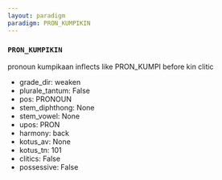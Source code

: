 ```yaml
---
layout: paradigm
paradigm: PRON_KUMPIKIN
---
```

### ` PRON_KUMPIKIN `

pronoun kumpikaan inflects like PRON_KUMPI before kin clitic
* grade_dir: weaken
* plurale_tantum: False
* pos: PRONOUN
* stem_diphthong: None
* stem_vowel: None
* upos: PRON
* harmony: back
* kotus_av: None
* kotus_tn: 101
* clitics: False
* possessive: False
